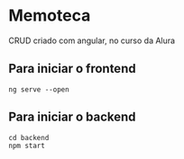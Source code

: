 # Memoteca
CRUD criado com angular, no curso da Alura

## Para iniciar o frontend
```
ng serve --open
```

## Para iniciar o backend
```
cd backend
npm start
```
